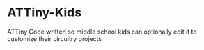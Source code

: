 # ATTiny-Kids
ATTiny Code written so middle school kids can optionally edit it to customize their circuitry projects
